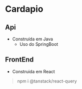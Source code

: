 # Cardapio
## Api
- Construída em Java
    - Uso do SpringBoot
## FrontEnd
- Construida em React
> npm i @tanstack/react-query